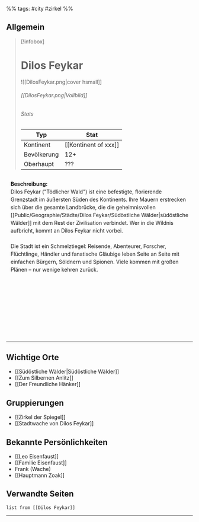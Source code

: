 %% tags: #city #zirkel %%

## **Allgemein**

> [!infobox]
> # Dilos Feykar
> ![[DilosFeykar.png|cover hsmall]]
> ###### [[DilosFeykar.png|Vollbild]]
> ###### Stats
> | Typ |  Stat |
> | ---- | ---- |
> | Kontinent | [[Kontinent of xxx]] |
> | Bevölkerung | 12+ |
> | Oberhaupt | ??? |


<div style="min-height: 410px; padding: 12px; border: 0px solid var(--text-faint); border-radius: 10px; background-color: var(--background-secondary); line-height: 1.5;">
<b>Beschreibung:</b><br>
Dilos Feykar ("Tödlicher Wald") ist eine befestigte, florierende Grenzstadt im äußersten Süden des Kontinents. Ihre Mauern erstrecken sich über die gesamte Landbrücke, die die geheimnisvollen [[Public/Geographie/Städte/Dilos Feykar/Südöstliche Wälder|südöstliche Wälder]] mit dem Rest der Zivilisation verbindet. Wer in die Wildnis aufbricht, kommt an Dilos Feykar nicht vorbei.<br><br>
Die Stadt ist ein Schmelztiegel: Reisende, Abenteurer, Forscher, Flüchtlinge, Händler und fanatische Gläubige leben Seite an Seite mit einfachen Bürgern, Söldnern und Spionen. Viele kommen mit großen Plänen – nur wenige kehren zurück.
</div>

---

## **Wichtige Orte**
- [[Südöstliche Wälder|Südöstliche Wälder]]
- [[Zum Silbernen Anlitz]]
- [[Der Freundliche Hänker]]

## **Gruppierungen**

- [[Zirkel der Spiegel]]
- [[Stadtwache von Dilos Feykar]]

## Bekannte Persönlichkeiten

- [[Leo Eisenfaust]]
- [[Familie Eisenfaust]]
- Frank (Wache)
- [[Hauptmann Zoak]]

## Verwandte Seiten

```dataview
list from [[Dilos Feykar]]
```

---

